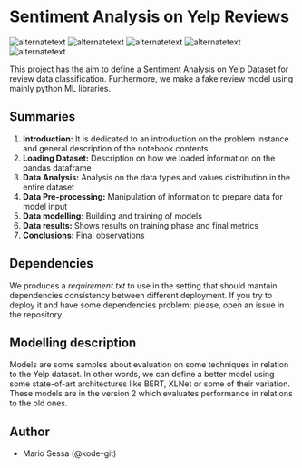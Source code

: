 # Sentiment Analysis on Yelp Reviews
<p>
        <img src="https://img.shields.io/static/v1?label=build&message=passing&color=%3CCOLOR%3E" alt="alternatetext">
	<img src="https://img.shields.io/badge/state-complete-red" alt="alternatetext">
	<img src="https://img.shields.io/badge/version-1.0%20-blue" alt="alternatetext">
  <img src="https://img.shields.io/badge/Tensorflow-2.0-yellow" alt="alternatetext">
  <img src="https://img.shields.io/badge/Build on-Google Colab-white" alt="alternatetext">
</p>

This project has the aim to define a Sentiment Analysis on Yelp Dataset for review data classification. Furthermore, we make a fake review model using mainly python ML libraries.

## Summaries
1. <b>Introduction:</b> It is dedicated to an introduction on the problem instance and general description of the notebook contents
2. <b>Loading Dataset:</b> Description on how we loaded information on the pandas dataframe
3. <b>Data Analysis:</b> Analysis on the data types and values distribution in the entire dataset
4. <b>Data Pre-processing:</b> Manipulation of information to prepare data for model input
5. <b>Data modelling:</b> Building and training of models
6. <b>Data results:</b> Shows results on training phase and final metrics 
7. <b>Conclusions:</b> Final observations


## Dependencies
We produces a <i>requirement.txt</i> to use in the setting that should mantain dependencies consistency between different deployment. If you try to deploy it and have some dependencies problem; please, open an issue in the repository.


## Modelling description
Models are some samples about evaluation on some techniques in relation to the Yelp dataset. In other words, we can define a better model using some state-of-art architectures like BERT, XLNet or some of their variation. These models are in the version 2 which evaluates performance in relations to the old ones.
## Author
<ul>
  <li> Mario Sessa (@kode-git) </li>
</ul>


